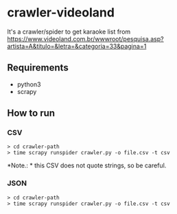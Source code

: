 # crawler-videoland

It's a crawler/spider to get karaoke list from <https://www.videoland.com.br/wwwroot/pesquisa.asp?artista=A&titulo=&letra=&categoria=33&pagina=1>

## Requirements

- python3
- scrapy

## How to run

### CSV

```shell
> cd crawler-path
> time scrapy runspider crawler.py -o file.csv -t csv
```

*Note.: * this CSV does not quote strings, so be careful.

### JSON

```shell
> cd crawler-path
> time scrapy runspider crawler.py -o file.csv -t csv
```
